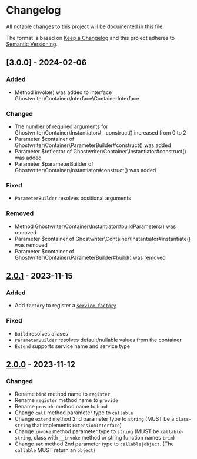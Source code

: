 # Changelog
All notable changes to this project will be documented in this file.

The format is based on [Keep a Changelog](https://keepachangelog.com/)
and this project adheres to [Semantic Versioning](https://semver.org/).

## [3.0.0] - 2024-02-06

### Added

- Method invoke() was added to interface Ghostwriter\Container\Interface\ContainerInterface

### Changed

- The number of required arguments for Ghostwriter\Container\Instantiator#__construct() increased from 0 to 2
- Parameter $container of Ghostwriter\Container\ParameterBuilder#construct() was added
- Parameter $reflector of Ghostwriter\Container\Instantiator#construct() was added
- Parameter $parameterBuilder of Ghostwriter\Container\Instantiator#construct() was added

### Fixed

- `ParameterBuilder` resolves positional arguments

### Removed

- Method Ghostwriter\Container\Instantiator#buildParameters() was removed
- Parameter $container of Ghostwriter\Container\Instantiator#instantiate() was removed
- Parameter $container of Ghostwriter\Container\ParameterBuilder#build() was removed

## [2.0.1] - 2023-11-15

### Added
- Add `factory` to register a [`service factory`](https://github.com/ghostwriter/container/blob/main/README.md#service-factory)

### Fixed
- `Build` resolves aliases
- `ParameterBuilder` resolves default/nullable values from the container
- `Extend` supports service name and service type

## [2.0.0] - 2023-11-12

### Changed
- Rename `bind` method name to `register`
- Rename `register` method name to `provide`
- Rename `provide` method name to `bind`
- Change `call` method parameter type to `callable`
- Change `extend` method 2nd parameter type to `string` (MUST be a `class-string` that implements `ExtensionInterface`)
- Change `invoke` method parameter type to `string` (MUST be `callable-string`, class with `__invoke` method or string function names `trim`)
- Change `set` method 2nd parameter type to `callable|object`. (The `callable` MUST return an `object`)

[2.0.1]: https://github.com/ghostwriter/container/compare/v2.0.0...v2.0.1
[2.0.0]: https://github.com/ghostwriter/container/releases/tag/v2.0.0
